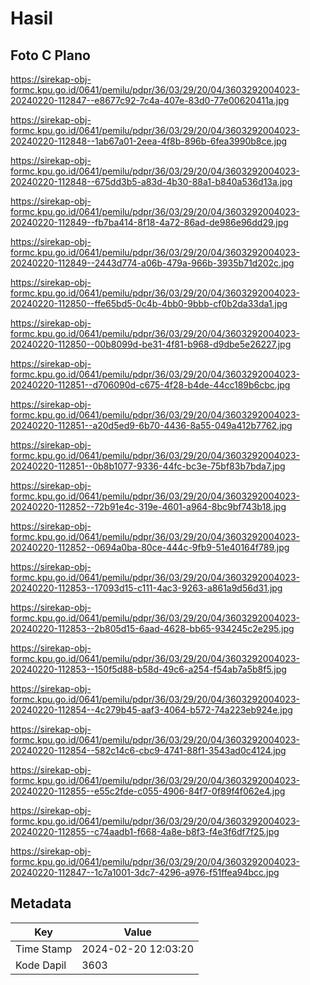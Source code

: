 # Hasil

## Foto C Plano

https://sirekap-obj-formc.kpu.go.id/0641/pemilu/pdpr/36/03/29/20/04/3603292004023-20240220-112847--e8677c92-7c4a-407e-83d0-77e00620411a.jpg

https://sirekap-obj-formc.kpu.go.id/0641/pemilu/pdpr/36/03/29/20/04/3603292004023-20240220-112848--1ab67a01-2eea-4f8b-896b-6fea3990b8ce.jpg

https://sirekap-obj-formc.kpu.go.id/0641/pemilu/pdpr/36/03/29/20/04/3603292004023-20240220-112848--675dd3b5-a83d-4b30-88a1-b840a536d13a.jpg

https://sirekap-obj-formc.kpu.go.id/0641/pemilu/pdpr/36/03/29/20/04/3603292004023-20240220-112849--fb7ba414-8f18-4a72-86ad-de986e96dd29.jpg

https://sirekap-obj-formc.kpu.go.id/0641/pemilu/pdpr/36/03/29/20/04/3603292004023-20240220-112849--2443d774-a06b-479a-966b-3935b71d202c.jpg

https://sirekap-obj-formc.kpu.go.id/0641/pemilu/pdpr/36/03/29/20/04/3603292004023-20240220-112850--ffe65bd5-0c4b-4bb0-9bbb-cf0b2da33da1.jpg

https://sirekap-obj-formc.kpu.go.id/0641/pemilu/pdpr/36/03/29/20/04/3603292004023-20240220-112850--00b8099d-be31-4f81-b968-d9dbe5e26227.jpg

https://sirekap-obj-formc.kpu.go.id/0641/pemilu/pdpr/36/03/29/20/04/3603292004023-20240220-112851--d706090d-c675-4f28-b4de-44cc189b6cbc.jpg

https://sirekap-obj-formc.kpu.go.id/0641/pemilu/pdpr/36/03/29/20/04/3603292004023-20240220-112851--a20d5ed9-6b70-4436-8a55-049a412b7762.jpg

https://sirekap-obj-formc.kpu.go.id/0641/pemilu/pdpr/36/03/29/20/04/3603292004023-20240220-112851--0b8b1077-9336-44fc-bc3e-75bf83b7bda7.jpg

https://sirekap-obj-formc.kpu.go.id/0641/pemilu/pdpr/36/03/29/20/04/3603292004023-20240220-112852--72b91e4c-319e-4601-a964-8bc9bf743b18.jpg

https://sirekap-obj-formc.kpu.go.id/0641/pemilu/pdpr/36/03/29/20/04/3603292004023-20240220-112852--0694a0ba-80ce-444c-9fb9-51e40164f789.jpg

https://sirekap-obj-formc.kpu.go.id/0641/pemilu/pdpr/36/03/29/20/04/3603292004023-20240220-112853--17093d15-c111-4ac3-9263-a861a9d56d31.jpg

https://sirekap-obj-formc.kpu.go.id/0641/pemilu/pdpr/36/03/29/20/04/3603292004023-20240220-112853--2b805d15-6aad-4628-bb65-934245c2e295.jpg

https://sirekap-obj-formc.kpu.go.id/0641/pemilu/pdpr/36/03/29/20/04/3603292004023-20240220-112853--150f5d88-b58d-49c6-a254-f54ab7a5b8f5.jpg

https://sirekap-obj-formc.kpu.go.id/0641/pemilu/pdpr/36/03/29/20/04/3603292004023-20240220-112854--4c279b45-aaf3-4064-b572-74a223eb924e.jpg

https://sirekap-obj-formc.kpu.go.id/0641/pemilu/pdpr/36/03/29/20/04/3603292004023-20240220-112854--582c14c6-cbc9-4741-88f1-3543ad0c4124.jpg

https://sirekap-obj-formc.kpu.go.id/0641/pemilu/pdpr/36/03/29/20/04/3603292004023-20240220-112855--e55c2fde-c055-4906-84f7-0f89f4f062e4.jpg

https://sirekap-obj-formc.kpu.go.id/0641/pemilu/pdpr/36/03/29/20/04/3603292004023-20240220-112855--c74aadb1-f668-4a8e-b8f3-f4e3f6df7f25.jpg

https://sirekap-obj-formc.kpu.go.id/0641/pemilu/pdpr/36/03/29/20/04/3603292004023-20240220-112847--1c7a1001-3dc7-4296-a976-f51ffea94bcc.jpg


## Metadata

| Key        | Value               |
| ---------- | ------------------- |
| Time Stamp | 2024-02-20 12:03:20 |
| Kode Dapil | 3603                |



